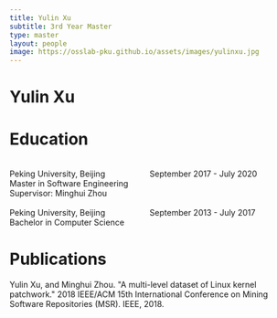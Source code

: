 ```yaml
---
title: Yulin Xu
subtitle: 3rd Year Master
type: master
layout: people
image: https://osslab-pku.github.io/assets/images/yulinxu.jpg 
---
```


<h1>Yulin Xu</h1>

<h1> Education</h1>
<br/>Peking University, Beijing &emsp;&emsp;&emsp;&emsp;&emsp; September 2017 - July 2020
<br/>Master in Software Engineering
<br/>Supervisor: Minghui Zhou
<br/>
<br/>Peking University, Beijing &emsp;&emsp;&emsp;&emsp;&emsp; September 2013 - July 2017
<br/>Bachelor in Computer Science
<br/>

<h1>Publications</h1>

Yulin Xu, and Minghui Zhou. "A multi-level dataset of Linux kernel patchwork." 2018 IEEE/ACM 15th International Conference on Mining Software Repositories (MSR). IEEE, 2018.
<br/>

